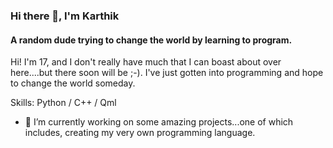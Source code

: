 ### Hi there 👋, I'm Karthik
#### A random dude trying to change the world by learning to program.
Hi! I'm 17, and I don't really have much that I can boast about over here....but there soon will be ;-).
I've just gotten into programming and hope to change the world someday.

Skills: Python / C++ / Qml

- 🔭 I’m currently working on some amazing projects...one of which includes, creating my very own programming language.
